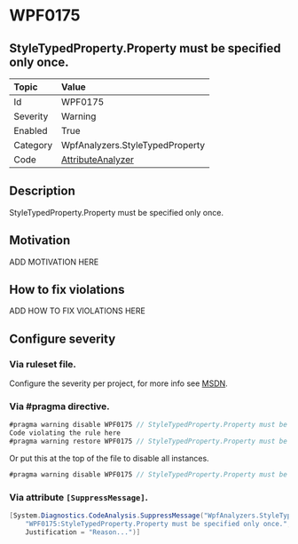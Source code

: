 # WPF0175
## StyleTypedProperty.Property must be specified only once.

| Topic    | Value
| :--      | :--
| Id       | WPF0175
| Severity | Warning
| Enabled  | True
| Category | WpfAnalyzers.StyleTypedProperty
| Code     | [AttributeAnalyzer](https://github.com/DotNetAnalyzers/WpfAnalyzers/blob/master/WpfAnalyzers/Analyzers/AttributeAnalyzer.cs)


## Description

StyleTypedProperty.Property must be specified only once.

## Motivation

ADD MOTIVATION HERE

## How to fix violations

ADD HOW TO FIX VIOLATIONS HERE

<!-- start generated config severity -->
## Configure severity

### Via ruleset file.

Configure the severity per project, for more info see [MSDN](https://msdn.microsoft.com/en-us/library/dd264949.aspx).

### Via #pragma directive.
```C#
#pragma warning disable WPF0175 // StyleTypedProperty.Property must be specified only once.
Code violating the rule here
#pragma warning restore WPF0175 // StyleTypedProperty.Property must be specified only once.
```

Or put this at the top of the file to disable all instances.
```C#
#pragma warning disable WPF0175 // StyleTypedProperty.Property must be specified only once.
```

### Via attribute `[SuppressMessage]`.

```C#
[System.Diagnostics.CodeAnalysis.SuppressMessage("WpfAnalyzers.StyleTypedProperty", 
    "WPF0175:StyleTypedProperty.Property must be specified only once.", 
    Justification = "Reason...")]
```
<!-- end generated config severity -->